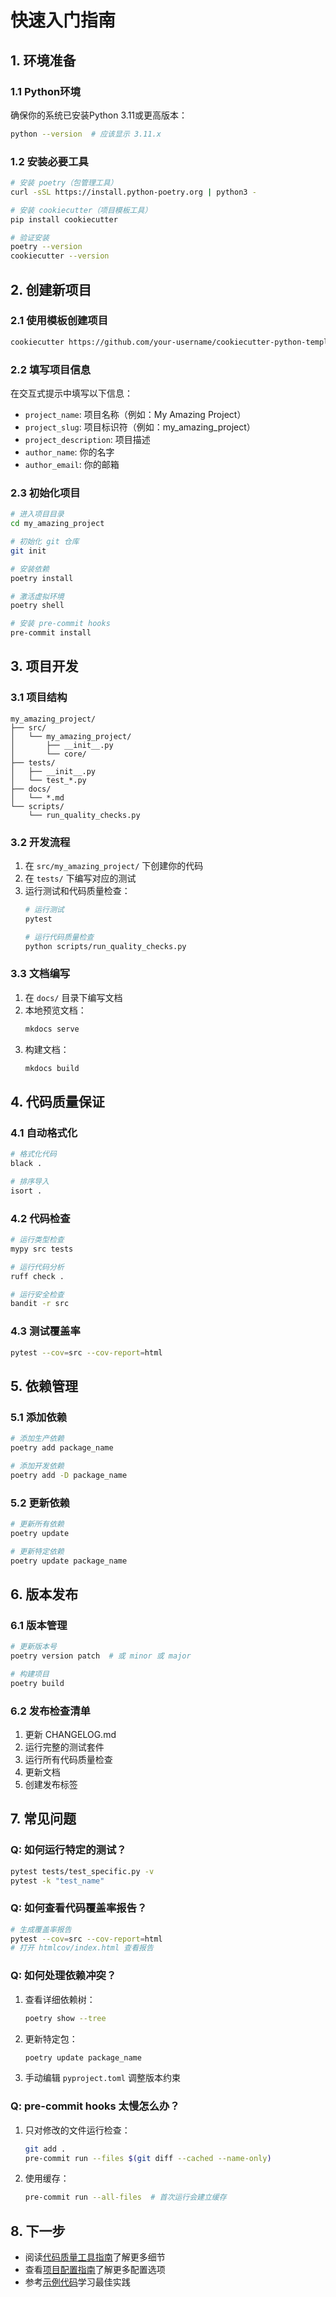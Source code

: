 # 快速入门指南

## 1. 环境准备

### 1.1 Python环境
确保你的系统已安装Python 3.11或更高版本：
```bash
python --version  # 应该显示 3.11.x
```

### 1.2 安装必要工具
```bash
# 安装 poetry（包管理工具）
curl -sSL https://install.python-poetry.org | python3 -

# 安装 cookiecutter（项目模板工具）
pip install cookiecutter

# 验证安装
poetry --version
cookiecutter --version
```

## 2. 创建新项目

### 2.1 使用模板创建项目
```bash
cookiecutter https://github.com/your-username/cookiecutter-python-template.git
```

### 2.2 填写项目信息
在交互式提示中填写以下信息：
- `project_name`: 项目名称（例如：My Amazing Project）
- `project_slug`: 项目标识符（例如：my_amazing_project）
- `project_description`: 项目描述
- `author_name`: 你的名字
- `author_email`: 你的邮箱

### 2.3 初始化项目
```bash
# 进入项目目录
cd my_amazing_project

# 初始化 git 仓库
git init

# 安装依赖
poetry install

# 激活虚拟环境
poetry shell

# 安装 pre-commit hooks
pre-commit install
```

## 3. 项目开发

### 3.1 项目结构
```
my_amazing_project/
├── src/
│   └── my_amazing_project/
│       ├── __init__.py
│       └── core/
├── tests/
│   ├── __init__.py
│   └── test_*.py
├── docs/
│   └── *.md
└── scripts/
    └── run_quality_checks.py
```

### 3.2 开发流程
1. 在 `src/my_amazing_project/` 下创建你的代码
2. 在 `tests/` 下编写对应的测试
3. 运行测试和代码质量检查：
   ```bash
   # 运行测试
   pytest
   
   # 运行代码质量检查
   python scripts/run_quality_checks.py
   ```

### 3.3 文档编写
1. 在 `docs/` 目录下编写文档
2. 本地预览文档：
   ```bash
   mkdocs serve
   ```
3. 构建文档：
   ```bash
   mkdocs build
   ```

## 4. 代码质量保证

### 4.1 自动格式化
```bash
# 格式化代码
black .

# 排序导入
isort .
```

### 4.2 代码检查
```bash
# 运行类型检查
mypy src tests

# 运行代码分析
ruff check .

# 运行安全检查
bandit -r src
```

### 4.3 测试覆盖率
```bash
pytest --cov=src --cov-report=html
```

## 5. 依赖管理

### 5.1 添加依赖
```bash
# 添加生产依赖
poetry add package_name

# 添加开发依赖
poetry add -D package_name
```

### 5.2 更新依赖
```bash
# 更新所有依赖
poetry update

# 更新特定依赖
poetry update package_name
```

## 6. 版本发布

### 6.1 版本管理
```bash
# 更新版本号
poetry version patch  # 或 minor 或 major

# 构建项目
poetry build
```

### 6.2 发布检查清单
1. 更新 CHANGELOG.md
2. 运行完整的测试套件
3. 运行所有代码质量检查
4. 更新文档
5. 创建发布标签

## 7. 常见问题

### Q: 如何运行特定的测试？
```bash
pytest tests/test_specific.py -v
pytest -k "test_name"
```

### Q: 如何查看代码覆盖率报告？
```bash
# 生成覆盖率报告
pytest --cov=src --cov-report=html
# 打开 htmlcov/index.html 查看报告
```

### Q: 如何处理依赖冲突？
1. 查看详细依赖树：
   ```bash
   poetry show --tree
   ```
2. 更新特定包：
   ```bash
   poetry update package_name
   ```
3. 手动编辑 `pyproject.toml` 调整版本约束

### Q: pre-commit hooks 太慢怎么办？
1. 只对修改的文件运行检查：
   ```bash
   git add .
   pre-commit run --files $(git diff --cached --name-only)
   ```
2. 使用缓存：
   ```bash
   pre-commit run --all-files  # 首次运行会建立缓存
   ```

## 8. 下一步

- 阅读[代码质量工具指南](code_quality_tools.md)了解更多细节
- 查看[项目配置指南](project_details.md)了解更多配置选项
- 参考[示例代码](quality_examples.md)学习最佳实践 